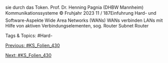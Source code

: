 sie durch das Token.
Prof. Dr. Henning Pagnia (DHBW Mannheim) Kommunikationssysteme © Fruhjahr 2023 11 / 187Einfuhrung Hard- und Software-Aspekte
Wide Area Networks (WANs)
WANs verbinden LANs mit Hilfe von aktiven Verbindungselementen, sog. Router
Subnet Router

   Tags & Topics:
   #Hard-

[Previous: #KS_Folien_430](KS_Folien_430.md)

[Next: #KS_Folien_430](KS_Folien_430.md)